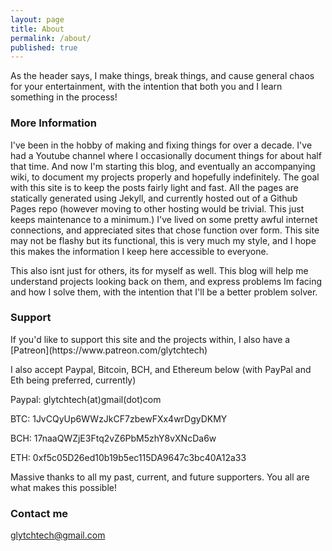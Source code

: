 ```yaml
---
layout: page
title: About
permalink: /about/
published: true
---
```


As the header says, I make things, break things, and cause general chaos for your entertainment, with the intention that both you and I learn something in the process! 

### More Information
<p>I've been in the hobby of making and fixing things for over a decade. I've had a Youtube channel where I occasionally document things for about half that time. And now I'm starting this blog, and eventually an accompanying wiki, to document my projects properly and hopefully indefinitely. The goal with this site is to keep the posts fairly light and fast. All the pages are statically generated using Jekyll, and currently hosted out of a Github Pages repo (however moving to other hosting would be trivial. This just keeps maintenance to a minimum.) 
I've lived on some pretty awful internet connections, and appreciated sites that chose function over form. This site may not be flashy but its functional, this is very much my style, and I hope this makes the information I keep here accessible to everyone. </p>
<p> This also isnt just for others, its for myself as well. This blog will help me understand projects looking back on them, and express problems Im facing and how I solve them, with the intention that I'll be a better problem solver. </p> 

### Support 
<p> If you'd like to support this site and the projects within, I also have a [Patreon](https://www.patreon.com/glytchtech) </p>
<p> I also accept Paypal, Bitcoin, BCH, and Ethereum below (with PayPal and Eth being preferred, currently)</p>
<p> Paypal: glytchtech(at)gmail(dot)com </p>
<p> BTC: 1JvCQyUp6WWzJkCF7zbewFXx4wrDgyDKMY </p>
<p> BCH: 17naaQWZjE3Ftq2vZ6PbM5zhY8vXNcDa6w </p>
<p> ETH: 0xf5c05D26ed10b19b5ec115DA9647c3bc40A12a33 </p>
<p>Massive thanks to all my past, current, and future supporters. You all are what makes this possible!</p>

### Contact me


[glytchtech@gmail.com](mailto:glytchtech@gmail.com)
